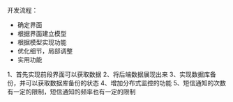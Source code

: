 开发流程：
 - 确定界面
 - 根据界面建立模型
 - 根据模型实现功能
 - 优化细节，局部调整
 - 实用功能



1、首先实现前段界面可以获取数据
2、将后端数据展现出来
3、实现数据库备份，并可以获取数据库备份的状态
4、增加分布式监控的功能
5、短信通知的次数有一定的限制，短信通知的频率也有一定的限制


